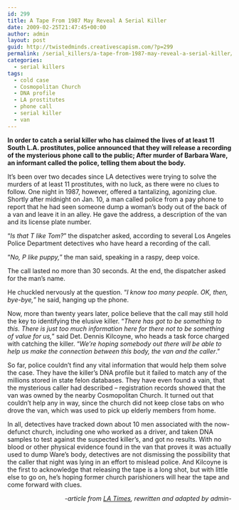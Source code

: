```yaml
---
id: 299
title: A Tape From 1987 May Reveal A Serial Killer
date: 2009-02-25T21:47:45+00:00
author: admin
layout: post
guid: http://twistedminds.creativescapism.com/?p=299
permalink: /serial_killers/a-tape-from-1987-may-reveal-a-serial-killer/
categories:
  - serial killers
tags:
  - cold case
  - Cosmopolitan Church
  - DNA profile
  - LA prostitutes
  - phone call
  - serial killer
  - van
---
```

<p class="dropcap-first">
  <strong>In order to catch a serial killer who has claimed the lives of at least 11 South L.A. prostitutes, police announced that they will release a recording of the mysterious phone call to the public; After murder of Barbara Ware, an informant called the police, telling them about the body.</strong>
</p>

It&#8217;s been over two decades since LA detectives were trying to solve the murders of at least 11 prostitutes, with no luck, as there were no clues to follow. One night in 1987, however, offered a tantalizing, agonizing clue. Shortly after midnight on Jan. 10, a man called police from a pay phone to report that he had seen someone dump a woman&#8217;s body out of the back of a van and leave it in an alley. He gave the address, a description of the van and its license plate number.

&#8220;_Is that T like Tom?_&#8221; the dispatcher asked, according to several Los Angeles Police Department detectives who have heard a recording of the call.

&#8220;_No, P like puppy,_&#8221; the man said, speaking in a raspy, deep voice.

The call lasted no more than 30 seconds. At the end, the dispatcher asked for the man&#8217;s name.

He chuckled nervously at the question. &#8220;_I know too many people. OK, then, bye-bye,_&#8221; he said, hanging up the phone.

Now, more than twenty years later, police believe that the call may still hold the key to identifying the elusive killer. &#8220;_There has got to be something to this. There is just too much information here for there not to be something of value for us,_&#8221; said Det. Dennis Kilcoyne, who heads a task force charged with catching the killer. &#8220;_We&#8217;re hoping somebody out there will be able to help us make the connection between this body, the van and the caller_.&#8221;

So far, police couldn&#8217;t find any vital information that would help them solve the case. They have the killer&#8217;s DNA profile but it failed to match any of the millions stored in state felon databases. They have even found a vain, that the mysterious caller had described &#8211; registration records showed that the van was owned by the nearby Cosmopolitan Church. It turned out that couldn&#8217;t help any in way, since the church did not keep close tabs on who drove the van, which was used to pick up elderly members from home.

In all, detectives have tracked down about 10 men associated with the now-defunct church, including one who worked as a driver, and taken DNA samples to test against the suspected killer&#8217;s, and got no results. With no blood or other physical evidence found in the van that proves it was actually used to dump Ware&#8217;s body, detectives are not dismissing the possibility that the caller that night was lying in an effort to mislead police. And Kilcoyne is the first to acknowledge that releasing the tape is a long shot, but with little else to go on, he&#8217;s hoping former church parishioners will hear the tape and come forward with clues.

<p style="text-align: right;">
  <em>-article from <a title="la times" href="http://www.latimes.com">LA Times</a>, rewritten and adapted by admin-</em>
</p>